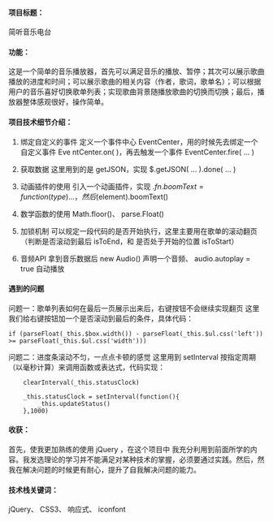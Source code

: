 #### 项目标题：
简听音乐电台

#### 功能：
这是一个简单的音乐播放器，首先可以满足音乐的播放、暂停；其次可以展示歌曲播放的进度和时间；可以展示歌曲的相关内容（作者，歌词，歌单名）；可以根据用户的音乐喜好切换歌单列表；实现歌曲背景随播放歌曲的切换而切换；最后，播放器整体感观很好，操作简单。

#### 项目技术细节介绍：
1. 绑定自定义的事件
定义一个事件中心 EventCenter，用的时候先去绑定一个自定义事件 Eve ntCenter.on( )，再去触发一个事件 EventCenter.fire( ... )

2. 获取数据
这里用到的是 getJSON，实现 $.getJSON( ... ).done( ... )

3. 动画插件的使用
引入一个动画插件，实现 $.fn.boomText = function(type){ ... }，然后$(element).boomText()

4. 数学函数的使用
Math.floor()、
parse.Float()

5. 加锁机制
可以规定一段代码的是否开始执行，这里主要用在歌单的滚动翻页（判断是否滚动到最后 isToEnd，和 是否处于开始的位置 isToStart）

6. 音频API
拿到音乐数据后
new Audio() 声明一个音频、
audio.autoplay = true 自动播放

#### 遇到的问题
问题一：歌单列表如何在最后一页展示出来后，右键按钮不会继续实现翻页
    这里我们给右键按钮加一个是否滚动到最后的条件，具体代码：
    
    if (parseFloat(_this.$box.width()) - parseFloat(_this.$ul.css('left')) >= parseFloat(_this.$ul.css('width')))

问题二：进度条滚动不匀，一点点卡顿的感觉
    这里用到 setInterval 按指定周期（以毫秒计算）来调用函数或表达式，代码实现：
    
   
        clearInterval(_this.statusClock)  
        
        _this.statusClock = setInterval(function(){
            _this.updateStatus()
        },1000)
   

#### 收获：
首先，使我更加熟练的使用 jQuery ，在这个项目中 我充分利用到前面所学的内容。我发选理论的学习并不能满足对某种技术的掌握，必须要通过实践。然后，然我在解决问题的时候更有耐心，提升了自我解决问题的能力。

#### 技术栈关键词：
jQuery、
CSS3、
响应式、
iconfont
